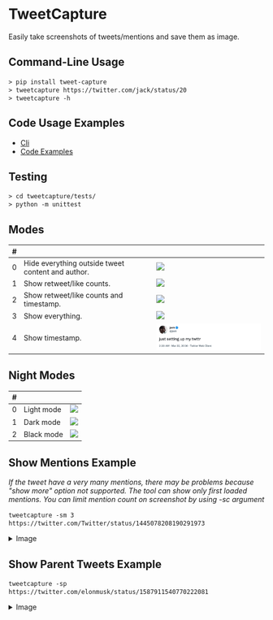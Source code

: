 # TweetCapture

Easily take screenshots of tweets/mentions and save them as image.

## Command-Line Usage

```
> pip install tweet-capture
> tweetcapture https://twitter.com/jack/status/20
> tweetcapture -h
```

## Code Usage Examples

- [Cli](tweetcapture/cli.py)
- [Code Examples](tweetcapture/examples/)

## Testing
```
> cd tweetcapture/tests/
> python -m unittest
```

## Modes

| #   |                                                   |                                                      |
| --- | ------------------------------------------------- | ---------------------------------------------------- |
| 0   | Hide everything outside tweet content and author. | <img src="tweetcapture/assets/test4.png" width="300"> |
| 1   | Show retweet/like counts.                         | <img src="tweetcapture/assets/test3.png" width="300"> |
| 2   | Show retweet/like counts and timestamp.           | <img src="tweetcapture/assets/test2.png" width="300"> |
| 3   | Show everything.                                  | <img src="tweetcapture/assets/test1.png" width="300"> |
| 4   | Show timestamp.                                   | <img src="tweetcapture/assets/test5.png" width="300"> |

## Night Modes

| #   |            |                                                      |
| --- | ---------- | ---------------------------------------------------- |
| 0   | Light mode | <img src="tweetcapture/assets/test4.png" width="300"> |
| 1   | Dark mode  | <img src="tweetcapture/assets/test3.png" width="300"> |
| 2   | Black mode | <img src="tweetcapture/assets/test1.png" width="300"> |

## Show Mentions Example
_If the tweet have a very many mentions, there may be problems because "show more" option not supported. The tool can show only first loaded mentions. You can limit mention count on screenshot by using -sc <count> argument_
```
tweetcapture -sm 3 https://twitter.com/Twitter/status/1445078208190291973
```
<details>
    <summary>Image</summary>
    <img src="https://i.imgur.com/IZ0GHl8.png" />
</details>

## Show Parent Tweets Example
```
tweetcapture -sp https://twitter.com/elonmusk/status/1587911540770222081
```
<details>
    <summary>Image</summary>
    <img src="https://i.imgur.com/KrK9N8Y.png" />
</details>
